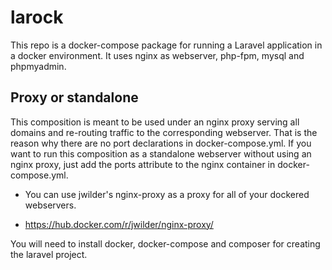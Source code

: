 # larock

This repo is a docker-compose package for running a Laravel application in a docker environment.
It uses nginx as webserver, php-fpm, mysql and phpmyadmin.

## Proxy or standalone

This composition is meant to be used under an nginx proxy serving all domains and re-routing traffic to the corresponding webserver.
That is the reason why there are no port declarations in docker-compose.yml. If you want to run this composition as a standalone webserver without using an nginx proxy, just add the ports attribute to the nginx container in docker-compose.yml.

- You can use jwilder's nginx-proxy as a proxy for all of your dockered webservers.
* https://hub.docker.com/r/jwilder/nginx-proxy/

You will need to install docker, docker-compose and composer for creating the laravel project.
